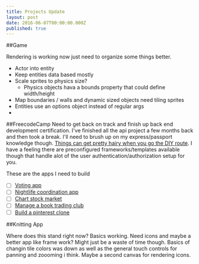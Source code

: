 ```yaml
---
title: Projects Update
layout: post
date: 2016-06-07T00:00:00.000Z
published: true
---
```


##Game

Rendering is working now just need to organize some things better.

- Actor into entity
- Keep entities data based mostly
- Scale sprites to physics size?
	- Physics objects hava a bounds property that could define width/height
- Map boundaries / walls and dynamic sized objects need tiling sprites
- Entities use an options object instead of regular args
-  

##FreecodeCamp
Need to get back on track and finish up back end development certification. I've finished all the api project a few months back and then took a break. I'll need to brush up on my express/passport knowledge though. [Things can get pretty hairy when you go the DIY route](). I have a feeling there are preconfigured frameworks/templates available though that handle alot of the user authentication/authorization setup for you.

These are the apps I need to build

- [ ] [Voting app](https://www.freecodecamp.com/challenges/build-a-voting-app)
- [ ] [Nightlife coordination app](https://www.freecodecamp.com/challenges/build-a-nightlife-coordination-app)
- [ ] [Chart stock market](https://www.freecodecamp.com/challenges/chart-the-stock-market)
- [ ] [Manage a book trading club](https://www.freecodecamp.com/challenges/manage-a-book-trading-club)
- [ ] [Build a pinterest clone](https://www.freecodecamp.com/challenges/build-a-pinterest-clone)

##Knitting App

Where does this stand right now? Basics working. Need icons and maybe a better app like frame work? Might just be a waste of time though. Basics of changin tile colors was down as well as the general touch controls for panning and zoooming i think. Maybe a second canvas for rendering icons. 
